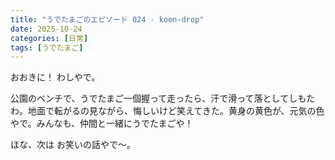 ```yaml
---
title: "うでたまごのエピソード 024 - koen-drop"
date: 2025-10-24
categories: [日常]
tags: [うでたまご]
---
```


おおきに！ わしやで。

公園のベンチで、うでたまご一個握って走ったら、汗で滑って落としてしもたわ。地面で転がるの見ながら、悔しいけど笑えてきた。黄身の黄色が、元気の色やで。みんなも、仲間と一緒にうでたまごや！

ほな、次は お笑いの話やで～。